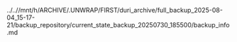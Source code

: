 ../..//mnt/h/ARCHIVE/.UNWRAP/FIRST/duri_archive/full_backup_2025-08-04_15-17-21/backup_repository/current_state_backup_20250730_185500/backup_info.md